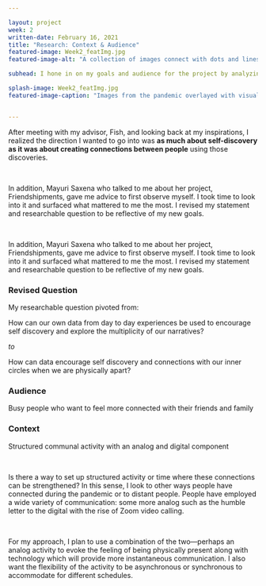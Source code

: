 ```yaml
---

layout: project
week: 2
written-date: February 16, 2021
title: "Research: Context & Audience"
featured-image: Week2_featImg.jpg
featured-image-alt: "A collection of images connect with dots and lines"

subhead: I hone in on my goals and audience for the project by analyzing my inspirations and personal experience.

splash-image: Week2_featImg.jpg
featured-image-caption: "Images from the pandemic overlayed with visuals from my research work"


---
```


After meeting with my advisor, Fish, and looking back at my inspirations, I realized the direction I wanted to go into was <b>as much about self-discovery as it was about creating connections between people</b> using those discoveries.

<br>

In addition, Mayuri Saxena who talked to me about her project, Friendshipments, gave me advice to first observe myself. I took time to look into it and surfaced what mattered to me the most. I revised my statement and researchable question to be reflective of my new goals.


<br> 

In addition, Mayuri Saxena who talked to me about her project, Friendshipments, gave me advice to first observe myself. 
I took time to look into it and surfaced what mattered to me the most. I revised my statement and researchable question to be reflective of my new goals.


<h3>Revised Question</h3>

My researchable question pivoted from:

<div class="side-by-side-change">
<p class="side-by-side-change-component">
    How can our own data from day to day experiences be used to encourage self discovery and explore the multiplicity of our narratives?</p>

<p class="side-by-side-change-component"><i>to</i></p>

<p class="side-by-side-change-component">How can data encourage self discovery and connections with our inner circles when we are physically apart?</p>

</div>


<h3>Audience</h3>

Busy people who want to feel more connected with their friends and family

<h3>Context</h3>

Structured communal activity with an analog and
digital component

<br>

Is there a way to set up structured activity or time where these connections can be strengthened? In this sense, I look to other ways people have connected during the pandemic or to distant people. People have employed a wide variety
of communication: some more analog such as the humble letter to the digital with the rise of Zoom video calling.

<br>

For my approach, I plan to use a combination of the two—perhaps an analog activity to evoke the feeling of being physically present along with technology which will provide more instantaneous communication. I also want the flexibility of the activity to be asynchronous or synchronous to accommodate for different schedules.




